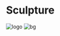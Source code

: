 # Sculpture
![logo](https://user-images.githubusercontent.com/127958080/232104658-bba5f215-f437-4a59-a3eb-aed75a239f48.jpg)
![bg](https://user-images.githubusercontent.com/127958080/232104688-ba555f39-51f2-442d-8f9e-b2bab2495b7d.jpeg)
